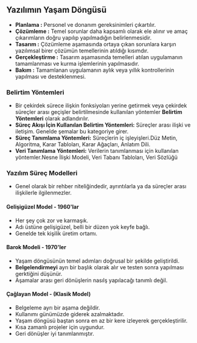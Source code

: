 ## Yazılımın Yaşam Döngüsü
- **Planlama :** Personel ve donanım gereksinimleri çıkartılır.
- **Çözümleme :** Temel sorunlar daha kapsamlı olarak ele alınır ve amaç çıkarımların doğru yapılıp yapılmadığın belirlenmesidir.
- **Tasarım :** Çözümleme aşamasında ortaya çıkan sorunlara karşın yazılımsal birer çözümün temellerinin atıldığı kısımdır.
- **Gerçekleştirme :** Tasarım aşamasında temelleri atılan uygulamanın tamamlanması ve kurma işlemlerinin yapılmasıdır.
- **Bakım :** Tamamlanan uygulamanın aylık veya yıllık kontrollerinin yapılması ve desteklenmesi.

### Belirtim Yöntemleri
- Bir çekirdek sürece ilişkin fonksiyoları yerine getirmek veya çekirdek süreçler arası geçişler belirtilmesinde kullanılan yöntemler **Belirtim Yöntemleri** olarak adlandırılır.
- **Süreç Akışı İçin Kullanılan Belirtim Yöntemleri:** Süreçler arası ilişki ve iletişim. Genelde şemalar bu kategoriye girer.
- **Süreç Tanımlama Yöntemleri:** Süreçlerin iç işleyişleri.Düz Metin, Algoritma, Karar
  Tabloları, Karar Ağaçları, Anlatım Dili.
- **Veri Tanımlama Yöntemleri:** Verilerin tanımlanması için kullanılan yöntemler.Nesne
  İlişki Modeli, Veri Tabanı Tabloları, Veri Sözlüğü

### Yazılım Süreç Modelleri
- Genel olarak bir rehber niteliğindedir, ayrıntılarla ya da süreçler arası ilişkilerle ilgilenmezler.

#### Gelişigüzel Model - 1960'lar
- Her şey çok zor ve karmaşık.
- Adı üstüne gelişigüzel, belli bir düzen yok keyfe bağlı.
- Genelde tek kişilik üretim ortamı.

#### Barok Modeli - 1970'ler
- Yaşam döngüsünün temel adımları doğrusal bir şekilde geliştirildi.
- **Belgelendirmeyi** ayrı bir başlık olarak alır ve testen sonra yapılması gerktiğini düşünür.
- Aşamalar arası geri dönüşlerin nasılş yapılacağı tanımlı değil.

#### Çağlayan Model - (Klasik Model)
- Belgeleme ayrı bir aşama değildir.
- Kullanımı günümüzde giderek azalmaktadır.
- Yaşam döngüsü baştan sonra en az bir kere izleyerek gerçekleştirilir.
- Kısa zamanlı projeler için uygundur.
- Geri dönüşler iyi tanımlanmıştır.


